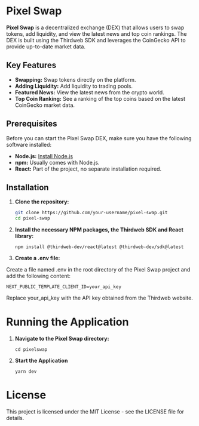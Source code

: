 # Pixel Swap

**Pixel Swap** is a decentralized exchange (DEX) that allows users to swap tokens, add liquidity, and view the latest news and top coin rankings. The DEX is built using the Thirdweb SDK and leverages the CoinGecko API to provide up-to-date market data.

## Key Features

- **Swapping:** Swap tokens directly on the platform.
- **Adding Liquidity:** Add liquidity to trading pools.
- **Featured News:** View the latest news from the crypto world.
- **Top Coin Ranking:** See a ranking of the top coins based on the latest CoinGecko market data.

## Prerequisites

Before you can start the Pixel Swap DEX, make sure you have the following software installed:

- **Node.js:** [Install Node.js](https://nodejs.org/)
- **npm:** Usually comes with Node.js.
- **React:** Part of the project, no separate installation required.

## Installation

1. **Clone the repository:**

   ```bash
   git clone https://github.com/your-username/pixel-swap.git
   cd pixel-swap

2. **Install the necessary NPM packages, the Thirdweb SDK and React library:**

   `npm install @thirdweb-dev/react@latest @thirdweb-dev/sdk@latest`

3. **Create a .env file:**

Create a file named .env in the root directory of the Pixel Swap project and add the following content:   

   `NEXT_PUBLIC_TEMPLATE_CLIENT_ID=your_api_key`

Replace your_api_key with the API key obtained from the Thirdweb website.

# Running the Application

1. **Navigate to the Pixel Swap directory:**

   `cd pixelswap`

2. **Start the Application**

   `yarn dev`

# License

This project is licensed under the MIT License - see the LICENSE file for details.   



